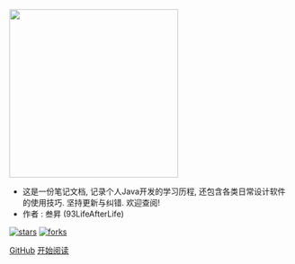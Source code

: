 <img src="https://i.loli.net/2020/06/03/WHGJ4ZdpRN5Bu9y.png" width="300px"/>

- 这是一份笔记文档, 记录个人Java开发的学习历程, 还包含各类日常设计软件的使用技巧. 坚持更新与纠错. 欢迎查阅!
- 作者 : 叁昇 (93LifeAfterLife)

[![stars](https://badgen.net/github/stars/93LifeAfterLife/SanSheng-notes?icon=github&color=4ab8a1)](https://github.com/93LifeAfterLife/SanSheng-notes)    [![forks](https://badgen.net/github/forks/93LifeAfterLife/SanSheng-notes?icon=github&color=4ab8a1)](https://github.com/93LifeAfterLife/SanSheng-notes)

[GitHub](<https://github.com/93LifeAfterLife/SanSheng-notes>) [开始阅读](README.md)